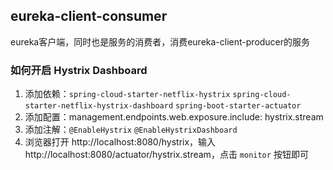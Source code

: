 ## eureka-client-consumer
eureka客户端，同时也是服务的消费者，消费eureka-client-producer的服务

### 如何开启 Hystrix Dashboard
1. 添加依赖：`spring-cloud-starter-netflix-hystrix` `spring-cloud-starter-netflix-hystrix-dashboard` `spring-boot-starter-actuator`
2. 添加配置：management.endpoints.web.exposure.include: hystrix.stream
3. 添加注解：`@EnableHystrix` `@EnableHystrixDashboard`
4. 浏览器打开 http://localhost:8080/hystrix，输入 http://localhost:8080/actuator/hystrix.stream，点击 `monitor` 按钮即可

